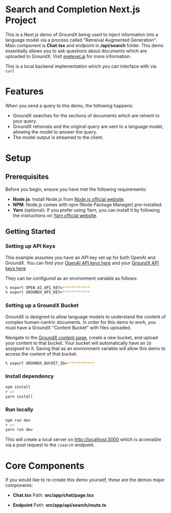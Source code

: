 # Search and Completion Next.js Project

This is a Next.js demo of GroundX being used to inject information into a language model via a process called "Retreival Augmented Generation". Main component is **Chat.tsx** and endpoint in **/api/search** folder. This demo essentially allows you to ask questions about documents which are uploaded to GroundX. Visit [eyelevel.ai](https://www.eyelevel.ai/) for more information.

This is a local backend implementation which you can interface with via `curl`

# Features
When you send a query to this demo, the following happens:

- GroundX searches for the sections of documents which are relvent to your query
- GroundX retreivals and the original query are sent to a language model, allowing the model to answer the query.
- The model output is streamed to the client.

# Setup

## Prerequisites

Before you begin, ensure you have met the following requirements:

- **Node.js**: Install Node.js from [Node.js official website](https://nodejs.org/).
- **NPM**: Node.js comes with npm (Node Package Manager) pre-installed.
- **Yarn** (optional): If you prefer using Yarn, you can install it by following the instructions on [Yarn official website](https://yarnpkg.com/).

## Getting Started

### Setting up API Keys

This example assumes you have an API key set up for both OpenAI and GroundX. You can find your [OpenAI API keys here](https://platform.openai.com/account/api-keys) and your [GroundX API keys here](https://dashboard.groundx.ai/apikey)

They can be configured as an environment variable as follows:
```bash
% export OPEN_AI_API_KEY=************
% export GROUNDX_API_KEY=************
```

### Setting up a GroundX Bucket
GroundX is designed to allow language models to understand the content of complex human-centric documents. In order for this demo to work, you must have a GroundX "Content Bucket" with files uploaded.

Navigate to the [GroundX content page](https://dashboard.groundx.ai/content), create a new bucket, and upload your content to that bucket. Your bucket will automatically have an `ID` assigned to it. Saving that as an environment variable will allow this demo to access the content of that bucket.

```bash
% export GROUNDX_BUCKET_ID=************
```

### Install dependency

```bash
npm install
# or
yarn install
```

### Run locally

```bash
npm run dev
# or
yarn run dev
```

This will create a local server on [http://localhost:3000](http://localhost:3000) which is accessible via a post request to the `/search` endpoint.

# Core Components

If you would like to re-create this demo yourself, these are the demos major components:

- **Chat.tsx** Path: **src/app/chat/page.tsx**

- **Endpoint** Path: **src/app/api/search/route.ts**
